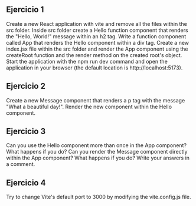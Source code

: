 ## Ejercicio 1

Create a new React application with vite and remove all the files within the src folder. Inside src folder
create a Hello function component that renders the "Hello, World!" message within an h2 tag.
Write a function component called App that renders the Hello component within a div tag.
Create a new index.jsx file within the src folder and render the App component using the createRoot function and the render method on the created root's object.
Start the application with the npm run dev command and open the application in your browser (the default location is http://localhost:5173).

## Ejercicio 2

Create a new Message component that renders a p tag with the message "What a beautiful day!".
Render the new component within the Hello component.

## Ejercicio 3

Can you use the Hello component more than once in the App component? What happens if you do?
Can you render the Message component directly within the App component? What happens if you do?
Write your answers in a comment.

<!-- Sí, he probado, puedo hacer las dos cosas. -->

## Ejercicio 4

Try to change Vite's default port to 3000 by modifying the vite.config.js file.

<!-- Lo  hice, ahora puedo acceder a la página desde http://localhost:3000/ -->
